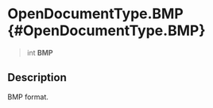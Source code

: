 OpenDocumentType.BMP {#OpenDocumentType.BMP}
====================

> int **BMP**

Description
-----------

BMP format.
